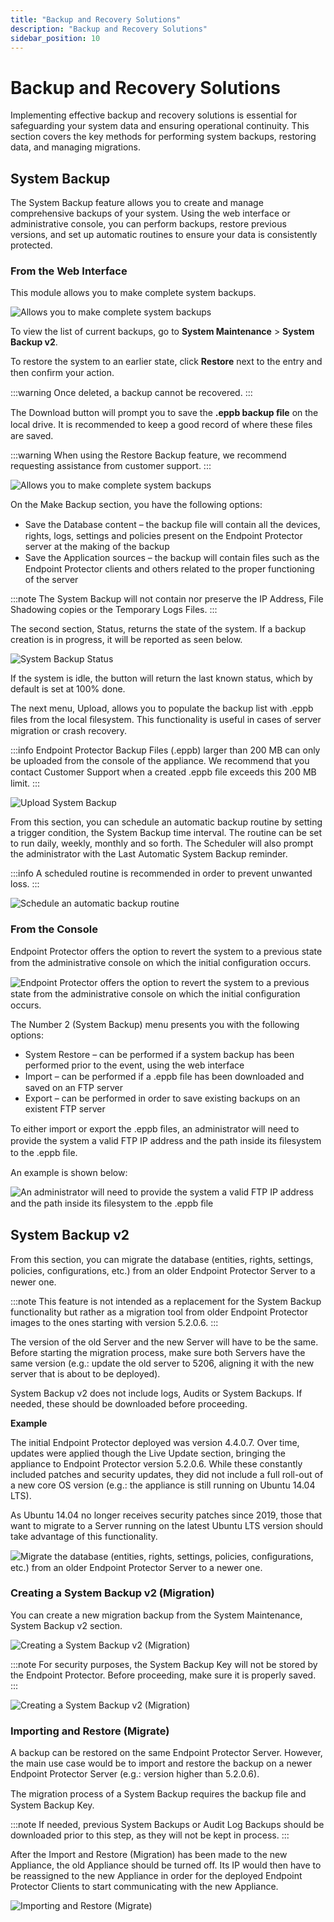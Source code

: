 ```yaml
---
title: "Backup and Recovery Solutions"
description: "Backup and Recovery Solutions"
sidebar_position: 10
---
```


# Backup and Recovery Solutions

Implementing effective backup and recovery solutions is essential for safeguarding your system data
and ensuring operational continuity. This section covers the key methods for performing system
backups, restoring data, and managing migrations.

## System Backup

The System Backup feature allows you to create and manage comprehensive backups of your system.
Using the web interface or administrative console, you can perform backups, restore previous
versions, and set up automatic routines to ensure your data is consistently protected.

### From the Web Interface

This module allows you to make complete system backups.

![Allows you to make complete system backups](/images/endpointprotector/2509/admin/systemmaintenance/listofsystembackups.webp)

To view the list of current backups, go to **System Maintenance** > **System Backup v2**.

To restore the system to an earlier state, click **Restore** next to the entry and then conﬁrm your
action.

:::warning
Once deleted, a backup cannot be recovered.
:::


The Download button will prompt you to save the **.eppb backup ﬁle** on the local drive. It is
recommended to keep a good record of where these ﬁles are saved.

:::warning
When using the Restore Backup feature, we recommend requesting assistance from customer
support.
:::


![Allows you to make complete system backups](/images/endpointprotector/2509/admin/systemmaintenance/createsystembackup.webp)

On the Make Backup section, you have the following options:

- Save the Database content – the backup ﬁle will contain all the devices, rights, logs, settings
  and policies present on the Endpoint Protector server at the making of the backup
- Save the Application sources – the backup will contain ﬁles such as the Endpoint Protector clients
  and others related to the proper functioning of the server

:::note
The System Backup will not contain nor preserve the IP Address, File Shadowing copies or
the Temporary Logs Files.
:::


The second section, Status, returns the state of the system. If a backup creation is in progress, it
will be reported as seen below.

![System Backup Status](/images/endpointprotector/2509/admin/systemmaintenance/systembackupstatus.webp)

If the system is idle, the button will return the last known status, which by default is set at 100%
done.

The next menu, Upload, allows you to populate the backup list with .eppb ﬁles from the local
ﬁlesystem. This functionality is useful in cases of server migration or crash recovery.

:::info
Endpoint Protector Backup Files (.eppb) larger than 200 MB can only be uploaded
from the console of the appliance. We recommend that you contact Customer Support when a created
.eppb ﬁle exceeds this 200 MB limit.
:::


![Upload System Backup](/images/endpointprotector/2509/admin/systemmaintenance/uploadsystembackup.webp)

From this section, you can schedule an automatic backup routine by setting a trigger condition, the
System Backup time interval. The routine can be set to run daily, weekly, monthly and so forth. The
Scheduler will also prompt the administrator with the Last Automatic System Backup reminder.

:::info
A scheduled routine is recommended in order to prevent unwanted loss.
:::


![Schedule an automatic backup routine](/images/endpointprotector/2509/admin/systemmaintenance/availablebackups.webp)

### From the Console

Endpoint Protector offers the option to revert the system to a previous state from the
administrative console on which the initial conﬁguration occurs.

![Endpoint Protector offers the option to revert the system to a previous state from the administrative console on which the initial conﬁguration occurs.](/images/endpointprotector/2509/admin/systemmaintenance/administrativeconsole.webp)

The Number 2 (System Backup) menu presents you with the following options:

- System Restore – can be performed if a system backup has been performed prior to the event, using
  the web interface
- Import – can be performed if a .eppb ﬁle has been downloaded and saved on an FTP server
- Export – can be performed in order to save existing backups on an existent FTP server

To either import or export the .eppb ﬁles, an administrator will need to provide the system a valid
FTP IP address and the path inside its ﬁlesystem to the .eppb ﬁle.

An example is shown below:

![An administrator will need to provide the system a valid FTP IP address and the path inside its ﬁlesystem to the .eppb ﬁle](/images/endpointprotector/2509/admin/systemmaintenance/ftpconnectiondetails.webp)

## System Backup v2

From this section, you can migrate the database (entities, rights, settings, policies,
conﬁgurations, etc.) from an older Endpoint Protector Server to a newer one.

:::note
This feature is not intended as a replacement for the System Backup functionality but
rather as a migration tool from older Endpoint Protector images to the ones starting with version
5.2.0.6.
:::


The version of the old Server and the new Server will have to be the same. Before starting the
migration process, make sure both Servers have the same version (e.g.: update the old server to
5206, aligning it with the new server that is about to be deployed).

System Backup v2 does not include logs, Audits or System Backups. If needed, these should be
downloaded before proceeding.

**Example**

The initial Endpoint Protector deployed was version 4.4.0.7. Over time, updates were applied though
the Live Update section, bringing the appliance to Endpoint Protector version 5.2.0.6. While these
constantly included patches and security updates, they did not include a full roll-out of a new core
OS version (e.g.: the appliance is still running on Ubuntu 14.04 LTS).

As Ubuntu 14.04 no longer receives security patches since 2019, those that want to migrate to a
Server running on the latest Ubuntu LTS version should take advantage of this functionality.

![Migrate the database (entities, rights, settings, policies, conﬁgurations, etc.) from an older Endpoint Protector Server to a newer one.](/images/endpointprotector/2509/admin/systemmaintenance/listofsystembackups.webp)

### Creating a System Backup v2 (Migration)

You can create a new migration backup from the System Maintenance, System Backup v2 section.

![Creating a System Backup v2 (Migration)](/images/endpointprotector/2509/admin/systemmaintenance/createsystembackupone.webp)

:::note
For security purposes, the System Backup Key will not be stored by the Endpoint Protector.
Before proceeding, make sure it is properly saved.
:::


![Creating a System Backup v2 (Migration)](/images/endpointprotector/2509/admin/systemmaintenance/createsystembackuptwo.webp)

### Importing and Restore (Migrate)

A backup can be restored on the same Endpoint Protector Server. However, the main use case would be
to import and restore the backup on a newer Endpoint Protector Server (e.g.: version higher than
5.2.0.6).

The migration process of a System Backup requires the backup ﬁle and System Backup Key.

:::note
If needed, previous System Backups or Audit Log Backups should be downloaded prior to this
step, as they will not be kept in process.
:::


After the Import and Restore (Migration) has been made to the new Appliance, the old Appliance
should be turned off. Its IP would then have to be reassigned to the new Appliance in order for the
deployed Endpoint Protector Clients to start communicating with the new Appliance.

![Importing and Restore (Migrate)](/images/endpointprotector/2509/admin/systemmaintenance/importingrestore.webp)
